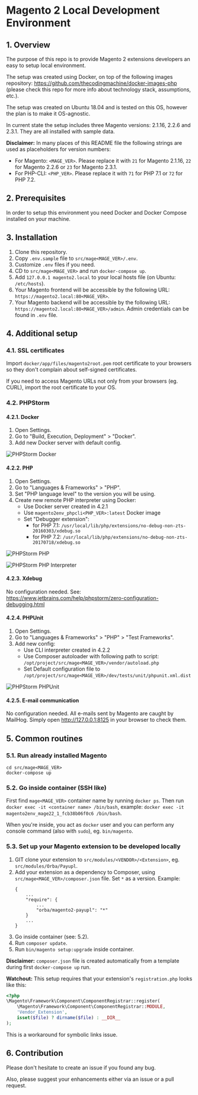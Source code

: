 Magento 2 Local Development Environment
=======================================

## 1. Overview

The purpose of this repo is to provide Magento 2 extensions developers an easy to setup local environment.

The setup was created using Docker, on top of the following images repository: https://github.com/thecodingmachine/docker-images-php (please check this repo for more info about technology stack, assumptions, etc.).

The setup was created on Ubuntu 18.04 and is tested on this OS, however the plan is to make it OS-agnostic.

In current state the setup includes three Magento versions: 2.1.16, 2.2.6 and 2.3.1. They are all installed with sample data.

**Disclaimer:** In many places of this README file the following strings are used as placeholders for version numbers:
* For Magento: `<MAGE_VER>`. Please replace it with `21` for Magento 2.1.16, `22` for Magento 2.2.6 or `23` for Magento 2.3.1.
* For PHP-CLI: `<PHP_VER>`. Please replace it with `71` for PHP 7.1 or `72` for PHP 7.2.

## 2. Prerequisites
      
In order to setup this environment you need Docker and Docker Compose installed on your machine.

## 3. Installation

1. Clone this repository.
2. Copy `.env.sample` file to `src/mage<MAGE_VER>/.env`.
3. Customize `.env` files if you need.
4. CD to `src/mage<MAGE_VER>` and run `docker-compose up`.
5. Add `127.0.0.1 magento2.local` to your local hosts file (on Ubuntu: `/etc/hosts`).
6. Your Magento frontend will be accessible by the following URL: `https://magento2.local:80<MAGE_VER>`.
7. Your Magento backend will be accessible by the following URL: `https://magento2.local:80<MAGE_VER>/admin`. Admin credentials can be found in `.env` file.

## 4. Additional setup

### 4.1. SSL certificates

Import `docker/app/files/magento2root.pem` root certificate to your browsers so they don't complain about self-signed certificates.

If you need to access Magento URLs not only from your browsers (eg. CURL), import the root certificate to your OS.

### 4.2. PHPStorm

#### 4.2.1. Docker

1. Open Settings.
2. Go to "Build, Execution, Deployment" > "Docker".
3. Add new Docker server with default config.

![PHPStorm Docker](docs/phpstorm-docker.png)

#### 4.2.2. PHP

1. Open Settings.
2. Go to "Languages & Frameworks" > "PHP".
3. Set "PHP language level" to the version you will be using.
4. Create new remote PHP interpreter using Docker:
    * Use Docker server created in 4.2.1
    * Use `magento2env_phpcli<PHP_VER>:latest` Docker image
    * Set "Debugger extension":
        * for PHP 7.1: `/usr/local/lib/php/extensions/no-debug-non-zts-20160303/xdebug.so`
        * for PHP 7.2: `/usr/local/lib/php/extensions/no-debug-non-zts-20170718/xdebug.so`
 
![PHPStorm PHP](docs/phpstorm-php.png)

![PHPStorm PHP Interpreter](docs/phpstorm-php-interpreter.png)

#### 4.2.3. Xdebug

No configuration needed. See: https://www.jetbrains.com/help/phpstorm/zero-configuration-debugging.html

#### 4.2.4. PHPUnit

1. Open Settings.
2. Go to "Languages & Frameworks" > "PHP" > "Test Frameworks".
3. Add new config:
    * Use CLI interpreter created in 4.2.2
    * Use Composer autoloader with following path to script: `/opt/project/src/mage<MAGE_VER>/vendor/autoload.php`
    * Set Default configuration file to `/opt/project/src/mage<MAGE_VER>/dev/tests/unit/phpunit.xml.dist`

![PHPStorm PHPUnit](docs/phpstorm-phpunit.png)

#### 4.2.5. E-mail communication

No configuration needed. All e-mails sent by Magento are caught by MailHog. Simply open http://127.0.0.1:8125 in your browser to check them.

## 5. Common routines

### 5.1. Run already installed Magento

```
cd src/mage<MAGE_VER>
docker-compose up
```

### 5.2. Go inside container (SSH like) 

First find `mage<MAGE_VER>` container name by running `docker ps`. Then run `docker exec -it <container name> /bin/bash`, example: `docker exec -it magento2env_mage22_1_fcb38b06f0c6 /bin/bash`.

When you're inside, you act as `docker` user and you can perform any console command (also with `sudo`), eg. `bin/magento`.

### 5.3. Set up your Magento extension to be developed locally

1. GIT clone your extension to `src/modules/<VENDOR>/<Extension>`, eg. `src/modules/Orba/Payupl`.
2. Add your extension as a dependency to Composer, using `src/mage<MAGE_VER>/composer.json` file. Set `*` as a version. Example:
    ```
    {
        ...
        "require": {
            ...
            "orba/magento2-payupl": "*"
        }
        ...
    }
    ```
3. Go inside container (see: 5.2).
4. Run `composer update`.
5. Run `bin/magento setup:upgrade` inside container.

**Disclaimer:** `composer.json` file is created automatically from a template during first `docker-compose up` run.

**Watchout:** This setup requires that your extension's `registration.php` looks like this:

```php
<?php
\Magento\Framework\Component\ComponentRegistrar::register(
    \Magento\Framework\Component\ComponentRegistrar::MODULE,
    'Vendor_Extension',
    isset($file) ? dirname($file) : __DIR__
);
```

This is a workaround for symbolic links issue.

## 6. Contribution

Please don't hesitate to create an issue if you found any bug.

Also, please suggest your enhancements either via an issue or a pull request.